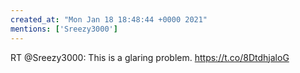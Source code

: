 ```yaml
---
created_at: "Mon Jan 18 18:48:44 +0000 2021"
mentions: ['Sreezy3000']
---
```


RT @Sreezy3000: This is a glaring problem. https://t.co/8DtdhjaloG